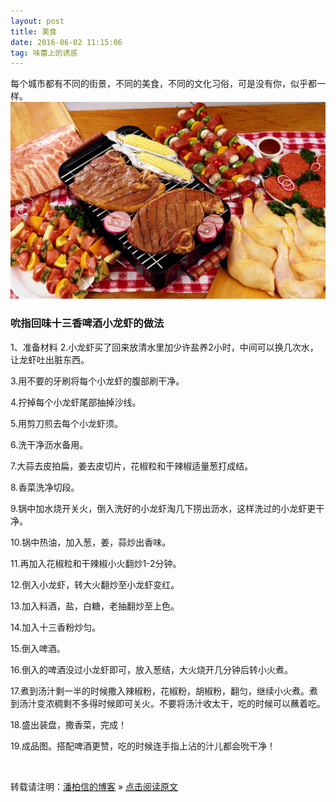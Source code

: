 ```yaml
---
layout: post
title: 美食
date: 2016-06-02 11:15:06 
tag: 味蕾上的诱惑
---
```


每个城市都有不同的街景，不同的美食，不同的文化习俗，可是没有你，似乎都一样。
![](/images/posts/iBeacon/2.jpg)

### 吮指回味十三香啤酒小龙虾的做法
1、准备材料
2.小龙虾买了回来放清水里加少许盐养2小时，中间可以换几次水，让龙虾吐出脏东西。


3.用不要的牙刷将每个小龙虾的腹部刷干净。

4.拧掉每个小龙虾尾部抽掉沙线。


5.用剪刀煎去每个小龙虾须。


6.洗干净沥水备用。


7.大蒜去皮拍扁，姜去皮切片，花椒粒和干辣椒适量葱打成结。


8.香菜洗净切段。

9.锅中加水烧开关火，倒入洗好的小龙虾淘几下捞出沥水，这样洗过的小龙虾更干净。

10.锅中热油，加入葱，姜，蒜炒出香味。

11.再加入花椒粒和干辣椒小火翻炒1-2分钟。


12.倒入小龙虾，转大火翻炒至小龙虾变红。


13.加入料酒，盐，白糖，老抽翻炒至上色。


14.加入十三香粉炒匀。


15.倒入啤酒。


16.倒入的啤酒没过小龙虾即可，放入葱结，大火烧开几分钟后转小火煮。


17.煮到汤汁剩一半的时候撒入辣椒粉，花椒粉，胡椒粉，翻匀，继续小火煮。煮到汤汁变浓稠剩不多得时候即可关火。不要将汤汁收太干，吃的时候可以蘸着吃。


18.盛出装盘，撒香菜，完成！


19.成品图。搭配啤酒更赞，吃的时候连手指上沾的汁儿都会吮干净！


 


<br>

转载请注明：[潘柏信的博客](http://baixin) » [点击阅读原文](http://baixin.io/2016/06/Develop_Tool/)
